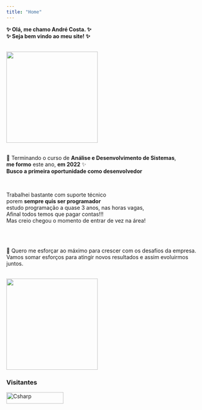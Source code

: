 ```yaml
---
title: "Home"
---
```

**✨ Olá, me chamo André Costa. ✨  
  ✨ Seja bem vindo ao meu site! ✨**
  
  <br>
    
  <a href="https://github.com/andrer54">
       <img height="240em" src="https://github-readme-stats.vercel.app/api?username=andrer54&show_icons=true&theme=light&include_all_commits=true&count_private=true"/>
  </a>

<br>
<br>

🤞 Terminando o curso de **Análise e Desenvolvimento de Sistemas**,  
**me formo** este ano, **em 2022** ✨  
**Busco a primeira oportunidade como desenvolvedor**

<br>

Trabalhei bastante com suporte técnico    
porem **sempre quis ser programador**  
estudo programação a quase 3 anos, nas horas vagas,  
Afinal todos temos que pagar contas!!!  
Mas creio chegou o momento de entrar de vez na área!

<br>


<br>

🌱 Quero me esforçar ao máximo para crescer com os desafios da empresa.
Vamos somar esforços para atingir novos resultados
e assim evoluirmos juntos.
<br><br>
  <a href="https://github.com/andrer54">
  
  <img height="240em" src="https://github-readme-stats.vercel.app/api/top-langs/?username=andrer54&layout=compact&langs_count=7&theme=light"/>
      
  </a>

<br>
 <h3> Visitantes </h3>  

 <div>

  <img align="center" alt="Csharp" height="30" width="150" src="https://komarev.com/ghpvc/?username=andrer54&color=green" alt="andrer54" /> <br>

 </div>  
